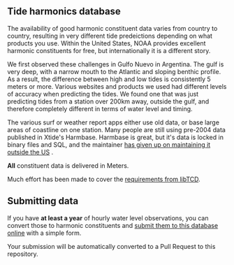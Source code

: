 ## Tide harmonics database

The availability of good harmonic constituent data varies from country
to country, resulting in very different tide predeictions depending on
what products you use. Within the United States, NOAA provides excellent
harmonic constituents for free, but internationally it is a different
story.

We first observed these challenges in Gulfo Nuevo in Argentina. The gulf
is very deep, with a narrow mouth to the Atlantic and sloping benthic
profile. As a result, the difference between high and low tides is
consistently 5 meters or more. Various websites and products we used had
different levels of accuracy when predicting the tides. We found one
that was just predicting tides from a station over 200km away, outside
the gulf, and therefore completely different in terms of water level and
timing.

The various surf or weather report apps either use old data, or base
large areas of coastline on one station. Many people are still using
pre-2004 data published in Xtide's Harmbase. Harmbase is great, but it's
data is locked in binary files and SQL, and the maintainer [has given up on maintaining it outside the US](https://flaterco.com/xtide/faq.html#60)
.

**All** constituent data is delivered in Meters.

Much effort has been made to cover the [requirements from libTCD](https://flaterco.com/xtide/libtcd.html).

## Submitting data

If you have **at least a year** of hourly water level observations, you can convert those to harmonic constituents and [submit them to this database online](https://neaps.js.org/harmonics) with a simple form.

Your submission will be automatically converted to a Pull Request to this repository.
